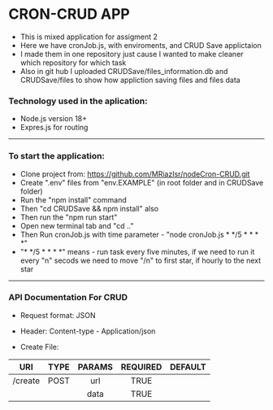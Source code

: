 # CRON-CRUD APP 
* This is mixed application for assigment 2
* Here we have cronJob.js, with enviroments, and CRUD Save applictaion
* I made them in one repository just cause I wanted to make cleaner which repository for which task
* Also in git hub I uploaded CRUDSave/files_information.db and CRUDSave/files to show how appliction saving files and files data

### Technology used in the aplication: ###
* Node.js version 18+
* Expres.js for routing
------------------------------------------------------------------------------------------------------------------ 
### To start the application:
* Clone project from: https://github.com/MRiazIsr/nodeCron-CRUD.git
* Create ".env" files from "env.EXAMPLE" (in root folder and in CRUDSave folder) 
* Run the "npm install" command
* Then "cd CRUDSave && npm install" also
* Then run the "npm run start"
* Open new terminal tab and "cd .."
* Then Run cronJob.js with time parameter - "node cronJob.js * */5 * * * *"
* "* */5 * * * *" means - run task every five minutes, if we need to run it every "n" secods we need to move "/n" to first star, if hourly to the next star 
------------------------------------------------------------------------------------------------------------------    
### API Documentation For CRUD
* Request format: JSON
* Header: Content-type - Application/json

* Create File:<br>  

|        URI       |      TYPE     |    PARAMS     |     REQUIRED     |     DEFAULT    | 
|:----------------:|:-------------:|:-------------:|:----------------:|:--------------:|         
|     /create      |      POST     |      url      |       TRUE       |                |
|                  |               |      data     |       TRUE       |                |